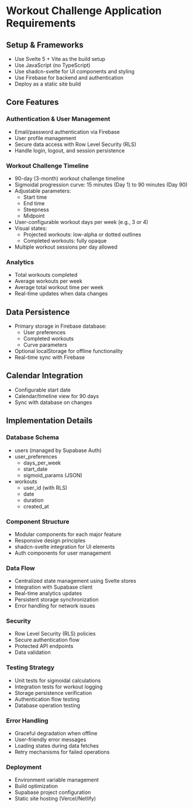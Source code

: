 # Workout Challenge Application Requirements

## Setup & Frameworks

- Use Svelte 5 + Vite as the build setup
- Use JavaScript (no TypeScript)
- Use shadcn-svelte for UI components and styling
- Use Firebase for backend and authentication
- Deploy as a static site build

## Core Features

### Authentication & User Management
- Email/password authentication via Firebase
- User profile management
- Secure data access with Row Level Security (RLS)
- Handle login, logout, and session persistence

### Workout Challenge Timeline
- 90-day (3-month) workout challenge timeline
- Sigmoidal progression curve: 15 minutes (Day 1) to 90 minutes (Day 90)
- Adjustable parameters:
  - Start time
  - End time
  - Steepness
  - Midpoint
- User-configurable workout days per week (e.g., 3 or 4)
- Visual states:
  - Projected workouts: low-alpha or dotted outlines
  - Completed workouts: fully opaque
- Multiple workout sessions per day allowed

### Analytics
- Total workouts completed
- Average workouts per week
- Average total workout time per week
- Real-time updates when data changes

## Data Persistence
- Primary storage in Firebase database:
  - User preferences
  - Completed workouts
  - Curve parameters
- Optional localStorage for offline functionality
- Real-time sync with Firebase

## Calendar Integration
- Configurable start date
- Calendar/timeline view for 90 days
- Sync with database on changes

## Implementation Details

### Database Schema
- users (managed by Supabase Auth)
- user_preferences
  - days_per_week
  - start_date
  - sigmoid_params (JSON)
- workouts
  - user_id (with RLS)
  - date
  - duration
  - created_at

### Component Structure
- Modular components for each major feature
- Responsive design principles
- shadcn-svelte integration for UI elements
- Auth components for user management

### Data Flow
- Centralized state management using Svelte stores
- Integration with Supabase client
- Real-time analytics updates
- Persistent storage synchronization
- Error handling for network issues

### Security
- Row Level Security (RLS) policies
- Secure authentication flow
- Protected API endpoints
- Data validation

### Testing Strategy
- Unit tests for sigmoidal calculations
- Integration tests for workout logging
- Storage persistence verification
- Authentication flow testing
- Database operation testing

### Error Handling
- Graceful degradation when offline
- User-friendly error messages
- Loading states during data fetches
- Retry mechanisms for failed operations

### Deployment
- Environment variable management
- Build optimization
- Supabase project configuration
- Static site hosting (Vercel/Netlify)

